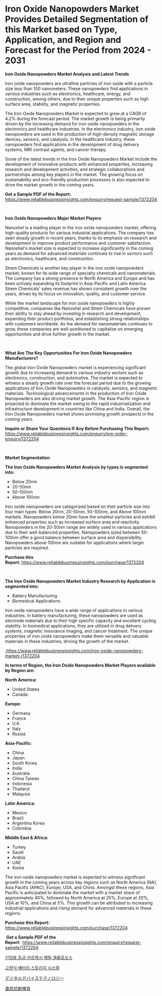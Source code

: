 <p><h1>Iron Oxide Nanopowders Market Provides Detailed Segmentation of this Market based on Type, Application, and Region and Forecast for the Period from 2024 - 2031</h1></p><p><strong>Iron Oxide Nanopowders Market Analysis and Latest Trends</strong></p>
<p><p>Iron oxide nanopowders are ultrafine particles of iron oxide with a particle size less than 100 nanometers. These nanopowders find applications in various industries such as electronics, healthcare, energy, and construction, among others, due to their unique properties such as high surface area, stability, and magnetic properties.</p><p>The Iron Oxide Nanopowders Market is expected to grow at a CAGR of 4.2% during the forecast period. The market growth is being primarily driven by the increasing demand for iron oxide nanopowders in the electronics and healthcare industries. In the electronics industry, iron oxide nanopowders are used in the production of high-density magnetic storage devices, sensors, and catalysts. In the healthcare industry, these nanopowders find applications in the development of drug delivery systems, MRI contrast agents, and cancer therapy.</p><p>Some of the latest trends in the Iron Oxide Nanopowders Market include the development of innovative products with enhanced properties, increasing research and development activities, and strategic collaborations and partnerships among key players in the market. The growing focus on sustainability and eco-friendly production processes is also expected to drive the market growth in the coming years.</p></p>
<p><strong>Get a Sample PDF of the Report:&nbsp;</strong> <a href="https://www.reliablebusinessinsights.com/enquiry/request-sample/1372204">https://www.reliablebusinessinsights.com/enquiry/request-sample/1372204</a></p>
<p>&nbsp;</p>
<p><strong>Iron Oxide Nanopowders Major Market Players</strong></p>
<p><p>Nanoshel is a leading player in the iron oxide nanopowders market, offering high-quality products for various industrial applications. The company has seen steady growth in recent years, thanks to its emphasis on research and development to improve product performance and customer satisfaction. Nanoshel's market size is expected to increase significantly in the coming years as demand for advanced materials continues to rise in sectors such as electronics, healthcare, and construction.</p><p>Strem Chemicals is another key player in the iron oxide nanopowders market, known for its wide range of specialty chemicals and nanomaterials. The company has a strong presence in North America and Europe and has been actively expanding its footprint in Asia-Pacific and Latin America. Strem Chemicals' sales revenue has shown consistent growth over the years, driven by its focus on innovation, quality, and customer service.</p><p>While the market landscape for iron oxide nanopowders is highly competitive, companies like Nanoshel and Strem Chemicals have proven their ability to stay ahead by investing in research and development, expanding their product portfolios, and establishing strong relationships with customers worldwide. As the demand for nanomaterials continues to grow, these companies are well-positioned to capitalize on emerging opportunities and drive further growth in the market.</p></p>
<p>&nbsp;</p>
<p><strong>What Are The Key Opportunities For Iron Oxide Nanopowders Manufacturers?</strong></p>
<p><p>The global Iron Oxide Nanopowders market is experiencing significant growth due to increasing demand in various industry sectors such as electronics, construction, and automotive. The market is expected to witness a steady growth rate over the forecast period due to the growing applications of Iron Oxide Nanopowders in catalysts, sensors, and magnetic materials. Technological advancements in the production of Iron Oxide Nanopowders are also driving market growth. The Asia-Pacific region is projected to dominate the market owing to the rapid industrialization and infrastructure development in countries like China and India. Overall, the Iron Oxide Nanopowders market shows promising growth prospects in the coming years.</p></p>
<p><strong>Inquire or Share Your Questions If Any Before Purchasing This Report:</strong> <a href="https://www.reliablebusinessinsights.com/enquiry/pre-order-enquiry/1372204">https://www.reliablebusinessinsights.com/enquiry/pre-order-enquiry/1372204</a></p>
<p>&nbsp;</p>
<p><strong>Market Segmentation</strong></p>
<p><strong>The Iron Oxide Nanopowders Market Analysis by types is segmented into:</strong></p>
<p><ul><li>Below 20nm</li><li>20-50nm</li><li>50-100nm</li><li>Above 100nm</li></ul></p>
<p><p>Iron oxide nanopowders are categorized based on their particle size into four main types: Below 20nm, 20-50nm, 50-100nm, and Above 100nm markets. Nanopowders below 20nm have the smallest particles and exhibit enhanced properties such as increased surface area and reactivity. Nanopowders in the 20-50nm range are widely used in various applications due to their well-balanced properties. Nanopowders sized between 50-100nm offer a good balance between surface area and dispersibility. Nanopowders above 100nm are suitable for applications where larger particles are required.</p></p>
<p><strong>Purchase this Report:&nbsp;</strong><a href="https://www.reliablebusinessinsights.com/purchase/1372204">https://www.reliablebusinessinsights.com/purchase/1372204</a></p>
<p>&nbsp;</p>
<p><strong>The Iron Oxide Nanopowders Market Industry Research by Application is segmented into:</strong></p>
<p><ul><li>Battery Manufacturing</li><li>Biomedical Applications</li></ul></p>
<p><p>Iron oxide nanopowders have a wide range of applications in various industries. In battery manufacturing, these nanopowders are used as electrode materials due to their high specific capacity and excellent cycling stability. In biomedical applications, they are utilized in drug delivery systems, magnetic resonance imaging, and cancer treatment. The unique properties of iron oxide nanopowders make them versatile and valuable materials in these industries, driving the growth of the market.</p></p>
<p><a href="https://www.reliablebusinessinsights.com/iron-oxide-nanopowders-market-r1372204">&nbsp;https://www.reliablebusinessinsights.com/iron-oxide-nanopowders-market-r1372204</a></p>
<p><strong>In terms of Region, the Iron Oxide Nanopowders Market Players available by Region are:</strong></p>
<p>
    <p> <strong> North America: </strong>
        <ul>
            <li>United States</li>
            <li>Canada</li>
        </ul>
        </p> 
    <p> <strong> Europe: </strong>
        <ul>
            <li>Germany</li>
            <li>France</li>
            <li>U.K.</li>
            <li>Italy</li>
            <li>Russia</li>
        </ul>
        </p> 
    <p> <strong> Asia-Pacific: </strong>
        <ul>
            <li>China</li>
            <li>Japan</li>
            <li>South Korea</li>
            <li>India</li>
            <li>Australia</li>
            <li>China Taiwan</li>
            <li>Indonesia</li>
            <li>Thailand</li>
            <li>Malaysia</li>
        </ul>
        </p> 
    <p> <strong> Latin America: </strong>
        <ul>
            <li>Mexico</li>
            <li>Brazil</li>
            <li>Argentina Korea</li>
            <li>Colombia</li>
        </ul>
        </p> 
    <p> <strong> Middle East & Africa: </strong>
        <ul>
            <li>Turkey</li>
            <li>Saudi</li>
            <li>Arabia</li>
            <li>UAE</li>
            <li>Korea</li>
        </ul>
    </p>
    </p>
<p><p>The iron oxide nanopowders market is expected to witness significant growth in the coming years across key regions such as North America (NA), Asia Pacific (APAC), Europe, USA, and China. Amongst these regions, Asia Pacific is anticipated to dominate the market with a market share of approximately 40%, followed by North America at 25%, Europe at 20%, USA at 10%, and China at 5%. This growth can be attributed to increasing industrial applications and rising demand for advanced materials in these regions.</p></p>
<p><strong>Purchase this Report: </strong><a href="https://www.reliablebusinessinsights.com/purchase/1372204">https://www.reliablebusinessinsights.com/purchase/1372204</a></p>
<p>&nbsp;<strong>Get a Sample PDF of the Report:&nbsp;&nbsp;</strong><a href="https://www.reliablebusinessinsights.com/enquiry/request-sample/1372204">https://www.reliablebusinessinsights.com/enquiry/request-sample/1372204</a></p>
<p><strong></strong></p>
<p><p><a href="https://medium.com/@soloncarter42/%EC%82%B0%EC%97%85%EC%9A%A9-%EC%B9%B4%EB%B3%B5%EC%8B%9C%EB%A9%94%ED%8B%B8%EC%85%80%EB%A3%B0%EB%A1%9C%EC%98%A4%EC%8A%A4-%EC%8B%9C%EC%9E%A5-%EC%84%B1%EA%B3%B5%EC%A0%81%EC%9D%B8-%EB%B9%84%EC%A6%88%EB%8B%88%EC%8A%A4-%EC%A0%84%EB%9E%B5%EC%9D%98-%EC%97%B4%EC%87%A0-2031%EB%85%84%EA%B9%8C%EC%A7%80-%EC%98%88%EC%B8%A1-ee5f7339b643">산업용 등급 카르복시 메틸 셀룰로오스</a></p><p><a href="https://medium.com/@drewbarton1911/%EC%A0%95%EC%A0%84%EC%A7%80-%EC%A0%80%EC%9E%A5-%EC%8B%9C%EC%8A%A4%ED%85%9C-%EC%8B%9C%EC%9E%A5-%EC%8B%9C%EC%9E%A5-cagr-%EC%8B%9C%EC%9E%A5-%EB%8F%99%ED%96%A5-%EC%84%B1%EC%9E%A5-%EC%A0%84%EB%9E%B5%EC%97%90-%EB%8C%80%ED%95%9C-%ED%86%B5%EC%B0%B0%EB%A0%A5-c04136c805df">고정식 배터리 스토리지 시스템</a></p><p><a href="https://medium.com/@dixiegrimes2023/%E3%83%87%E3%82%B8%E3%82%BF%E3%83%AB%E3%83%87%E3%83%90%E3%82%A4%E3%82%B9%E3%81%AE%E3%83%86%E3%82%AF%E3%83%8E%E3%83%AD%E3%82%B8%E3%83%BC%E5%B8%82%E5%A0%B4%E5%88%86%E6%9E%90-%E3%81%9D%E3%81%AEcagr-%E5%B8%82%E5%A0%B4%E3%82%BB%E3%82%B0%E3%83%A1%E3%83%B3%E3%83%86%E3%83%BC%E3%82%B7%E3%83%A7%E3%83%B3-%E4%B8%96%E7%95%8C%E7%9A%84%E3%81%AA%E7%94%A3%E6%A5%AD%E6%A6%82%E8%A6%81-9c84a8b734b9">デジタルデバイステクノロジー</a></p><p><a href="https://medium.com/@chrispbacon162023/%E9%A2%A8%E7%96%B9%E8%A8%BA%E6%96%AD%E6%A4%9C%E6%9F%BB%E3%81%AE%E5%B8%82%E5%A0%B4%E3%82%B7%E3%82%A7%E3%82%A2%E3%81%AE%E6%8E%A8%E7%A7%BB%E3%81%A8%E5%B8%82%E5%A0%B4%E6%88%90%E9%95%B7%E5%8B%95%E5%90%912024%E5%B9%B4-2031%E5%B9%B4-8fd9b1b506fc">風疹診断検査</a></p></p>